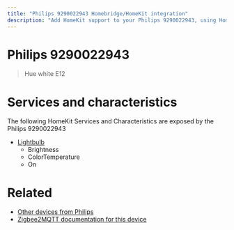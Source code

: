 ```yaml
---
title: "Philips 9290022943 Homebridge/HomeKit integration"
description: "Add HomeKit support to your Philips 9290022943, using Homebridge, Zigbee2MQTT and homebridge-z2m."
---
```

<!---
This file has been GENERATED using src/docgen/docgen.ts
DO NOT EDIT THIS FILE MANUALLY!
-->
# Philips 9290022943
> Hue white E12


# Services and characteristics
The following HomeKit Services and Characteristics are exposed by
the Philips 9290022943

* [Lightbulb](../../light.md)
  * Brightness
  * ColorTemperature
  * On


# Related
* [Other devices from Philips](../index.md#philips)
* [Zigbee2MQTT documentation for this device](https://www.zigbee2mqtt.io/devices/9290022943.html)
